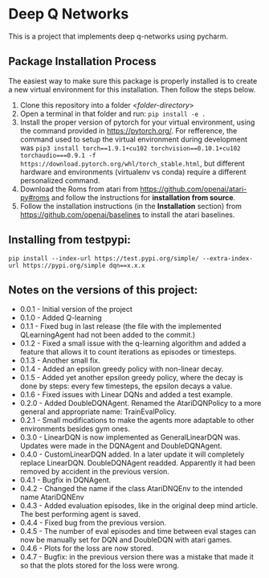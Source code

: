 # Deep Q Networks

This is a project that implements deep q-networks using pycharm.


## Package Installation Process
The easiest way to make sure this package is properly installed is to create a new virtual environment for this installation. Then follow the steps below.
1. Clone this repository into a folder <*folder-directory*>
2. Open a terminal in that folder and run:
```pip install -e .```
3. Install the proper version of pytorch for your virtual environment, using the command provided in https://pytorch.org/. For refference, the command used to setup the virtual environment during development was ```pip3 install torch==1.9.1+cu102 torchvision==0.10.1+cu102 torchaudio===0.9.1 -f https://download.pytorch.org/whl/torch_stable.html```, but different hardware and environments (virtualenv vs conda) require a different personalized command.
4. Download the Roms from atari from https://github.com/openai/atari-py#roms and follow the instructions for **installation from source**.
5. Follow the installation instructions (in the **Installation** section) from https://github.com/openai/baselines to install the atari baselines.

## Installing from testpypi:
```pip install --index-url https://test.pypi.org/simple/ --extra-index-url https://pypi.org/simple dqn==x.x.x```

## Notes on the versions of this project:
 - 0.0.1 - Initial version of the project
 - 0.1.0 - Added Q-learning
 - 0.1.1 - Fixed bug in last release (the file with the implemented QLearningAgent had not been added to the commit.)
 - 0.1.2 - Fixed a small issue with the q-learning algorithm and added a feature that allows it to count iterations as episodes or timesteps.
 - 0.1.3 - Another small fix.
 - 0.1.4 - Added an epsilon greedy policy with non-linear decay.
 - 0.1.5 - Added yet another epsilon greedy policy, where the decay is done by steps: every few timesteps, the epsilon decays a value.
 - 0.1.6 - Fixed issues with Linear DQNs and added a test example.
 - 0.2.0 - Added DoubleDQNAgent. Renamed the AtariDQNPolicy to a more general and appropriate name: TrainEvalPolicy.
 - 0.2.1 - Small modifications to make the agents more adaptable to other environments besides gym ones. 
 - 0.3.0 - LinearDQN is now implemented as GeneralLinearDQN was. Updates were made in the DQNAgent and DoubleDQNAgent.
 - 0.4.0 - CustomLinearDQN added. In a later update it will completely replace LinearDQN. DoubleDQNAgent readded. Apparently it had been removed by accident in the previous version.
 - 0.4.1 - Bugfix in DQNAgent.
 - 0.4.2 - Changed the name if the class AtariDNQEnv to the intended name AtariDQNEnv
 - 0.4.3 - Added evaluation episodes, like in the original deep mind article. The best performing agent is saved.
 - 0.4.4 - Fixed bug from the previous version.
 - 0.4.5 - The number of eval episodes and time between eval stages can now be manually set for DQN and DoubleDQN with atari games.
 - 0.4.6 - Plots for the loss are now stored.
 - 0.4.7 - Bugfix: in the previous version there was a mistake that made it so that the plots stored for the loss were wrong.